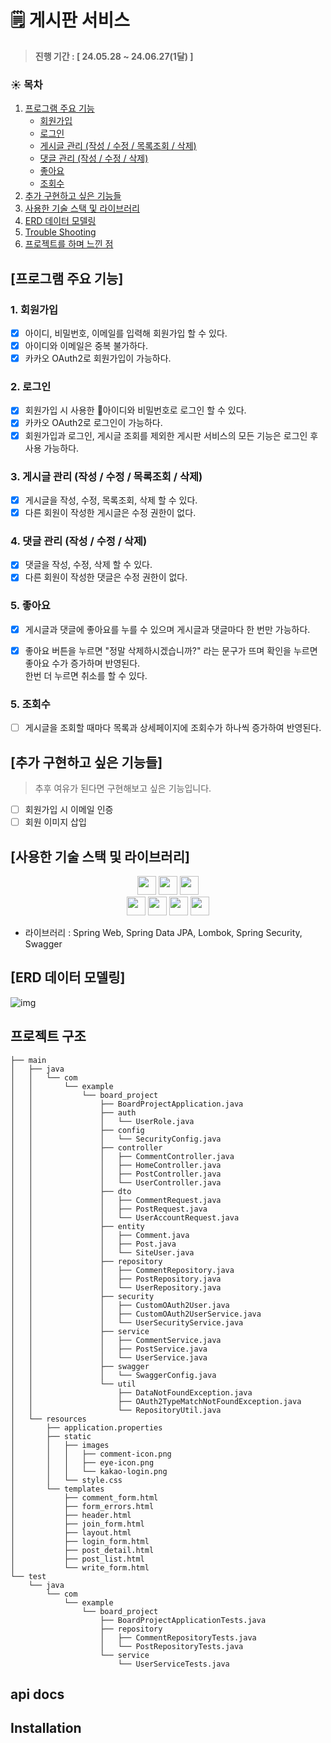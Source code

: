 # 🗒️ 게시판 서비스

> **진행 기간 : [ 24.05.28 ~ 24.06.27(1달) ]**

### ☀️ 목차

1. [프로그램 주요 기능](#프로그램-주요-기능)
    + [회원가입](#1-회원가입)
    + [로그인](#2-로그인)
    + [게시글 관리 (작성 / 수정 / 목록조회 / 삭제)](#3-게시글-관리)
    + [댓글 관리 (작성 / 수정 / 삭제)](#4-댓글-관리)
    + [좋아요](#5-좋아요)
    + [조회수](#6-조회수)
2. [추가 구현하고 싶은 기능들](#추가-구현하고-싶은-기능들)
3. [사용한 기술 스택 및 라이브러리](#사용한-기술-스택-및-라이브러리)
4. [ERD 데이터 모델링](#erd-데이터-모델링)
5. [Trouble Shooting](#trouble-shooting)
6. [프로젝트를 하며 느낀 점](#프로젝트를-하며-느낀-점)

## [프로그램 주요 기능]

### 1. 회원가입

- [x] 아이디, 비밀번호, 이메일를 입력해 회원가입 할 수 있다.
- [x] 아이디와 이메일은 중복 불가하다.
- [x] 카카오 OAuth2로 회원가입이 가능하다. 

### 2. 로그인

- [x] 회원가입 시 사용한 아이디와 비밀번호로 로그인 할 수 있다.
- [x] 카카오 OAuth2로 로그인이 가능하다. 
- [x] 회원가입과 로그인, 게시글 조회를 제외한 게시판 서비스의 모든 기능은 로그인 후 사용 가능하다.

### 3. 게시글 관리 (작성 / 수정 / 목록조회 / 삭제)

- [x] 게시글을 작성, 수정, 목록조회, 삭제 할 수 있다.
- [x] 다른 회원이 작성한 게시글은 수정 권한이 없다.

### 4. 댓글 관리 (작성 / 수정 / 삭제)

- [x] 댓글을 작성, 수정, 삭제 할 수 있다.
- [x] 다른 회원이 작성한 댓글은 수정 권한이 없다.

### 5. 좋아요

- [x] 게시글과 댓글에 좋아요를 누를 수 있으며 게시글과 댓글마다 한 번만 가능하다.
- [x] 좋아요 버튼을 누르면 "정말 삭제하시겠습니까?" 라는 문구가 뜨며 확인을 누르면 좋아요 수가 증가하며 반영된다.\
      한번 더 누르면 취소를 할 수 있다.
      

### 5. 조회수

- [ ] 게시글을 조회할 때마다 목록과 상세페이지에 조회수가 하나씩 증가하여 반영된다.


## [추가 구현하고 싶은 기능들]

> 추후 여유가 된다면 구현해보고 싶은 기능입니다.

- [ ] 회원가입 시 이메일 인증
- [ ] 회원 이미지 삽입

## [사용한 기술 스택 및 라이브러리]

<div align=center> 

<img height="30" src="https://img.shields.io/badge/Spring-6DB33F?style=flat-square&logo=Spring&logoColor=white"/>
<img height="30" src="https://img.shields.io/badge/Java-007396?style=flat-square&logo=java&logoColor=white"/>
<img height="30" src="https://img.shields.io/badge/MySql-4479A1?style=flat-square&logo=mysql&logoColor=white"/>
<br/>
<img height="30" src="https://img.shields.io/badge/Git-F05032?style=flat-square&logo=git&logoColor=white"/>
<img height="30" src="https://img.shields.io/badge/GitHub-black?style=flat-square&logo=GitHub&logoColor=white"/>
<img height="30" src="https://img.shields.io/badge/Docker-2496ED?style=flat-square&logo=docker&logoColor=white"/>
<img height="30" src="https://img.shields.io/badge/AWS-232F3E?style=flat-square&logo=amazon-aws&logoColor=white"/>

</div>

- 라이브러리 : Spring Web, Spring Data JPA, Lombok, Spring Security, Swagger

## [ERD 데이터 모델링]

![img](./docs/ERD%200730.png)

## 프로젝트 구조

```
├── main
│   ├── java
│   │   └── com
│   │       └── example
│   │           └── board_project
│   │               ├── BoardProjectApplication.java
│   │               ├── auth
│   │               │   └── UserRole.java
│   │               ├── config
│   │               │   └── SecurityConfig.java
│   │               ├── controller
│   │               │   ├── CommentController.java
│   │               │   ├── HomeController.java
│   │               │   ├── PostController.java
│   │               │   └── UserController.java
│   │               ├── dto
│   │               │   ├── CommentRequest.java
│   │               │   ├── PostRequest.java
│   │               │   └── UserAccountRequest.java
│   │               ├── entity
│   │               │   ├── Comment.java
│   │               │   ├── Post.java
│   │               │   └── SiteUser.java
│   │               ├── repository
│   │               │   ├── CommentRepository.java
│   │               │   ├── PostRepository.java
│   │               │   └── UserRepository.java
│   │               ├── security
│   │               │   ├── CustomOAuth2User.java
│   │               │   ├── CustomOAuth2UserService.java
│   │               │   └── UserSecurityService.java
│   │               ├── service
│   │               │   ├── CommentService.java
│   │               │   ├── PostService.java
│   │               │   └── UserService.java
│   │               ├── swagger
│   │               │   └── SwaggerConfig.java
│   │               └── util
│   │                   ├── DataNotFoundException.java
│   │                   ├── OAuth2TypeMatchNotFoundException.java
│   │                   └── RepositoryUtil.java
│   └── resources
│       ├── application.properties
│       ├── static
│       │   ├── images
│       │   │   ├── comment-icon.png
│       │   │   ├── eye-icon.png
│       │   │   └── kakao-login.png
│       │   └── style.css
│       └── templates
│           ├── comment_form.html
│           ├── form_errors.html
│           ├── header.html
│           ├── join_form.html
│           ├── layout.html
│           ├── login_form.html
│           ├── post_detail.html
│           ├── post_list.html
│           └── write_form.html
└── test
    └── java
        └── com
            └── example
                └── board_project
                    ├── BoardProjectApplicationTests.java
                    ├── repository
                    │   ├── CommentRepositoryTests.java
                    │   └── PostRepositoryTests.java
                    └── service
                        └── UserServiceTests.java
```

## api docs

## Installation
